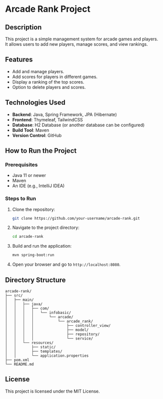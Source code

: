 
# Arcade Rank Project

## Description
This project is a simple management system for arcade games and players. It allows users to add new players, manage scores, and view rankings.

## Features
- Add and manage players.
- Add scores for players in different games.
- Display a ranking of the top scores.
- Option to delete players and scores.

## Technologies Used
- **Backend**: Java, Spring Framework, JPA (Hibernate)
- **Frontend**: Thymeleaf, TailwindCSS
- **Database**: H2 Database (or another database can be configured)
- **Build Tool**: Maven
- **Version Control**: GitHub

## How to Run the Project

### Prerequisites
- Java 11 or newer
- Maven
- An IDE (e.g., IntelliJ IDEA)

### Steps to Run

1. Clone the repository:
   ```bash
   git clone https://github.com/your-username/arcade-rank.git
   ```
2. Navigate to the project directory:
   ```bash
   cd arcade-rank
   ```
3. Build and run the application:
   ```bash
   mvn spring-boot:run
   ```
4. Open your browser and go to `http://localhost:8080`.

## Directory Structure

```
arcade-rank/
├── src/
│   ├── main/
│   │   ├── java/
│   │   │   ├── com/
│   │   │   │   └── infobasic/
│   │   │   │       └── arcade/
│   │   │   │           └── arcade_rank/
│   │   │   │               ├── controller_view/
│   │   │   │               ├── model/
│   │   │   │               ├── repository/
│   │   │   │               └── service/
│   │   └── resources/
│   │       ├── static/
│   │       ├── templates/
│   │       └── application.properties
├── pom.xml
└── README.md
```

## License
This project is licensed under the MIT License.
